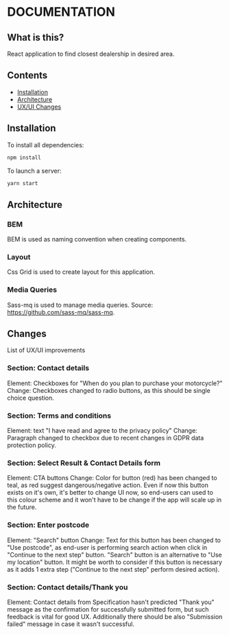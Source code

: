 <h1>DOCUMENTATION</h1>

## What is this?
React application to find closest dealership in desired area.

## Contents
- [Installation](#installation)
- [Architecture](#architecture)
- [UX/UI Changes](#changes)



## Installation

To install all dependencies:
```bash
npm install
```

To launch a server:
```bash
yarn start
```

## Architecture

### BEM
BEM is used as naming convention when creating components.

### Layout
Css Grid is used to create layout for this application.

### Media Queries
Sass-mq is used to manage media queries. Source: <a href="https://github.com/sass-mq/sass-mq">https://github.com/sass-mq/sass-mq</a>.



## Changes

List of UX/UI improvements

### Section: Contact details
Element: Checkboxes for "When do you plan to purchase your motorcycle?"
Change:
Checkboxes changed to radio buttons, as this should be single choice question.


### Section: Terms and conditions
Element: text "I have read and agree to the privacy policy"
Change:
Paragraph changed to checkbox due to recent changes in GDPR data protection policy.


### Section: Select Result & Contact Details form
Element: CTA buttons
Change:
Color for button (red) has been changed to teal, as red suggest dangerous/negative action. Even if now this button exists on it's own, it's better to change UI now, so end-users can used to this colour scheme and it won't have to be change if the app will scale up in the future.

### Section: Enter postcode
Element: "Search" button
Change:
Text for this button has been changed to "Use postcode", as end-user is performing search action when click in "Continue to the next step" button. "Search" button is an alternative to "Use my location" button. It might be worth to consider if this button is necessary as it adds 1 extra step ("Continue to the next step" perform desired action).

### Section: Contact details/Thank you
Element: Contact details from
Specification hasn't predicted "Thank you" message as the confirmation for successfully submitted form, but such feedback is vital for good UX. Additionally there should be also "Submission failed" message in case it wasn't successful.